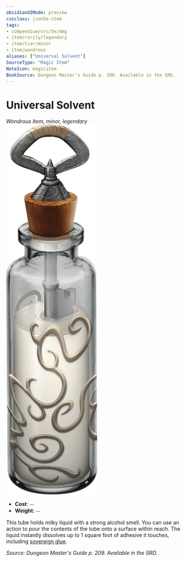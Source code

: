 ```yaml
---
obsidianUIMode: preview
cssclass: json5e-item
tags:
- compendium/src/5e/dmg
- item/rarity/legendary
- item/tier/minor
- item/wondrous
aliases: ["Universal Solvent"]
SourceType: "Magic Item"
NoteIcon: magicitem
BookSource: Dungeon Master's Guide p. 209. Available in the SRD.
---
```

# Universal Solvent
*Wondrous Item, minor, legendary*  
![](https://raw.githubusercontent.com/5etools-mirror-2/5etools-img/main/items/DMG/Universal%20Solvent.webp#right)  

- **Cost**: ⏤
- **Weight**: ⏤

This tube holds milky liquid with a strong alcohol smell. You can use an action to pour the contents of the tube onto a surface within reach. The liquid instantly dissolves up to 1 square foot of adhesive it touches, including [sovereign glue](/3-Mechanics/CLI/items/sovereign-glue.md).

*Source: Dungeon Master's Guide p. 209. Available in the SRD.*